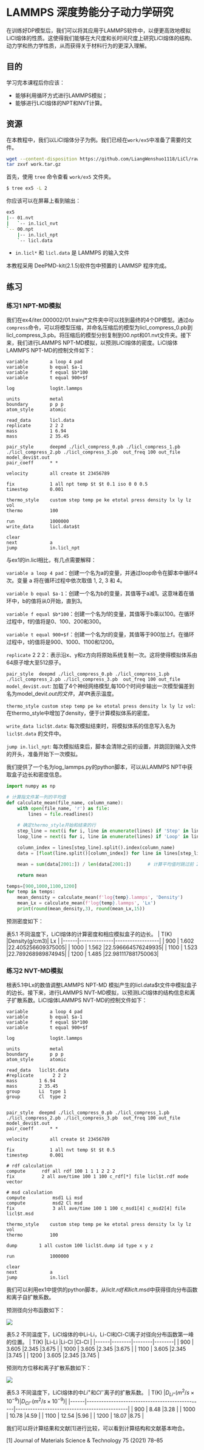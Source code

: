 # LAMMPS 深度势能分子动力学研究

在训练好DP模型后，我们可以将其应用于LAMMPS软件中，以便更高效地模拟LiCl熔体的性质。这使得我们能够在大尺度和长时间尺度上研究LiCl熔体的结构、动力学和热力学性质，从而获得关于材料行为的更深入理解。

## 目的

学习完本课程后你应该：

- 能够利用循环方式进行LAMMPS模拟；
- 能够进行LiCl熔体的NPT和NVT计算。

## 资源

在本教程中，我们以LiCl熔体分子为例。我们已经在`work/ex5`中准备了需要的文件。

```sh
wget --content-disposition https://github.com/LiangWenshuo1118/LiCl/raw/main/work.tar.gz
tar zxvf work.tar.gz
```

首先，使用 `tree` 命令查看 `work/ex5` 文件夹。

```sh
$ tree ex5 -L 2  
```

你应该可以在屏幕上看到输出：

```sh
ex5
|-- 01.nvt
|   `-- in.licl_nvt
`-- 00.npt
    |-- in.licl_npt
    `-- licl.data
```

- `in.licl*` 和 `licl.data` 是 LAMMPS 的输入文件

本教程采用 DeePMD-kit(2.1.5)软件包中预置的 LAMMSP 程序完成。

## 练习

### 练习1 NPT-MD模拟

我们在ex4/iter.000002/01.train/*文件夹中可以找到最终的4个DP模型。通过`dp compress`命令，可以将模型压缩，并命名压缩后的模型为licl_compress_0.pb到licl_compress_3.pb。将压缩后的模型分别复制到00.npt和01.nvt文件夹。接下来，我们进行LAMMPS NPT-MD模拟，以预测LiCl熔体的密度。LiCl熔体LAMMPS NPT-MD的控制文件如下：

```
variable        a loop 4 pad
variable        b equal $a-1
variable        f equal $b*100
variable        t equal 900+$f

log             log$t.lammps

units           metal
boundary        p p p
atom_style      atomic

read_data       licl.data
replicate       2 2 2 
mass            1 6.94
mass            2 35.45

pair_style      deepmd ./licl_compress_0.pb ./licl_compress_1.pb ./licl_compress_2.pb ./licl_compress_3.pb  out_freq 100 out_file model_devi$t.out
pair_coeff  	* *	

velocity        all create $t 23456789

fix             1 all npt temp $t $t 0.1 iso 0 0 0.5
timestep        0.001

thermo_style    custom step temp pe ke etotal press density lx ly lz vol
thermo          100 

run             1000000
write_data      licl.data$t

clear
next            a
jump            in.licl_npt
```

与ex1的in.licl相比，有几点需要解释：

`variable a loop 4 pad`：创建一个名为a的变量，并通过loop命令在脚本中循环4次。变量 a 将在循环过程中依次取值 1, 2, 3 和 4。

`variable b equal $a-1`：创建一个名为b的变量，其值等于a减1。这意味着在循环中，b的值将从0开始，直到3。

`variable f equal $b*100`：创建一个名为f的变量，其值等于b乘以100。在循环过程中，f的值将是0、100、200和300。

`variable t equal 900+$f`：创建一个名为t的变量，其值等于900加上f。在循环过程中，t的值将是900、1000、1100和1200。

`replicate`  2 2 2：表示沿x、y和z方向将原始系统复制一次。这将使得模拟体系由64原子增大至512原子。

`pair_style  deepmd ./licl_compress_0.pb ./licl_compress_1.pb ./licl_compress_2.pb ./licl_compress_3.pb  out_freq 100 out_file model_devi$t.out`: 加载了4个神经网络模型,每100个时间步输出一次模型偏差到名为model_devi$t.out的文件，其中$t表示温度。

`thermo_style custom step temp pe ke etotal press density lx ly lz vol`: 在thermo_style中增加了density，便于计算模拟体系的密度。

`write_data licl$t.data`: 每次模拟结束时，将模拟体系的信息写入名为 `licl$t.data` 的文件中。

`jump in.licl_npt`: 每次模拟结束后，脚本会清除之前的设置，并跳回到输入文件的开头，准备开始下一次模拟。


我们提供了一个名为log_lammps.py的python脚本，可以从LAMMPS NPT中获取盒子边长和密度信息。

```python
import numpy as np

# 计算指文件某一列的平均值
def calculate_mean(file_name, column_name):
    with open(file_name, 'r') as file:
        lines = file.readlines()
    
    # 确定thermo_style开始和结束的行
    step_line = next(i for i, line in enumerate(lines) if 'Step' in line)
    loop_line = next(i for i, line in enumerate(lines) if 'Loop' in line)

    column_index = lines[step_line].split().index(column_name)
    data = [float(line.split()[column_index]) for line in lines[step_line+1:loop_line]]

    mean = sum(data[2001:]) / len(data[2001:])      # 计算平均值时跳过前 200000 md 步

    return mean

temps=[900,1000,1100,1200]
for temp in temps:
    mean_density = calculate_mean(f'log{temp}.lammps', 'Density')          
    mean_Lx = calculate_mean(f'log{temp}.lammps', 'Lx')
    print(round(mean_density,3), round(mean_Lx,15))

```
预测密度如下：

表5.1 不同温度下，LiCl熔体的计算密度和相应模拟盒子的边长。
| T(K) |Density(g/cm3)|     Lx           |
|------|--------------|------------------| 
| 900  | 1.602        |22.405256609375005|
| 1000 | 1.562        |22.596664576249935|
| 1100 | 1.523        |22.789268989874945|
| 1200 | 1.485        |22.981117881750063|


### 练习2 NVT-MD模拟

根表5.1中Lx的数值调整LAMMPS NPT-MD 模拟产生的licl.data$t文件中模拟盒子的边长。接下来，进行LAMMPS NVT-MD模拟，以预测LiCl熔体的结构信息和离子扩散系数。LiCl熔体LAMMPS NVT-MD的控制文件如下：

```
variable        a loop 4 pad
variable        b equal $a-1
variable        f equal $b*100
variable        t equal 900+$f

log             log$t.lammps

units           metal
boundary        p p p
atom_style      atomic

read_data	licl$t.data
#replicate       2 2 2 
mass 		1 6.94
mass		2 35.45
group		Li  type 1
group		Cl  type 2


pair_style	deepmd ./licl_compress_0.pb ./licl_compress_1.pb ./licl_compress_2.pb ./licl_compress_3.pb  out_freq 100 out_file model_devi$t.out
pair_coeff  	* *	

velocity        all create $t 23456789

fix             1 all nvt temp $t $t 0.5
timestep        0.001

# rdf calculation 
compute 	 rdf all rdf 100 1 1 1 2 2 2
fix 		 2 all ave/time 100 1 100 c_rdf[*] file licl$t.rdf mode vector

# msd calculation
compute          msd1 Li msd
compute          msd2 Cl msd
fix              3 all ave/time 100 1 100 c_msd1[4] c_msd2[4] file licl$t.msd

thermo_style    custom step temp pe ke etotal press density lx ly lz vol
thermo          100 

dump		1 all custom 100 licl$t.dump id type x y z

run             1000000

clear
next            a
jump            in.licl
```
我们可以利用ex1中提供的python脚本，从licl$t.rdf和licl$t.msd中获得径向分布函数和离子自扩散系数。

预测径向分布函数如下：

![](01.nvt/rdf_all_temperatures.png)

表5.2 不同温度下，LiCl熔体的中Li-Li，Li-Cl和Cl-Cl离子对径向分布函数第一峰的位置。
| T(K) |Li-Li   |Li-Cl   |Cl-Cl   |
|------|--------|--------|--------| 
| 900  | 3.605  |2.345   |3.675   |
| 1000 | 3.605  |2.345   |3.675   |
| 1100 | 3.605  |2.345   |3.745   |
| 1200 | 3.605  |2.345   |3.745   |

预测均方位移和离子扩散系数如下：

![](01.nvt/msd_all_temperatures.png)

表5.3 不同温度下，LiCl熔体的中$Li^{+}$和$Cl^{-}$离子的扩散系数。
| T(K) |$D_{Li^{+}}\left(m^2 / s \times 10^{-9}\right)$|$D_{Cl^{-}}\left(m^2 / s \times 10^{-9}\right)$|
|------|------------------------------------------------|----------------------------------------------| 
| 900  | 8.48         |3.28  |
| 1000 | 10.78        |4.59  |
| 1100 | 12.54        |5.96  |
| 1200 | 18.07        |8.75  |


我们可以将计算结果和文献[1]进行比较，可以看到计算结构和文献基本吻合。

[1] Journal of Materials Science & Technology 75 (2021) 78–85
